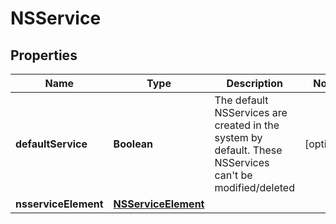 # NSService

## Properties
Name | Type | Description | Notes
------------ | ------------- | ------------- | -------------
**defaultService** | **Boolean** | The default NSServices are created in the system by default. These NSServices can&#x27;t be modified/deleted  |  [optional]
**nsserviceElement** | [**NSServiceElement**](NSServiceElement.md) |  | 
